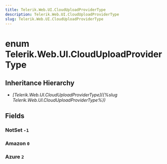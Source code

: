 ```yaml
---
title: Telerik.Web.UI.CloudUploadProviderType
description: Telerik.Web.UI.CloudUploadProviderType
slug: Telerik.Web.UI.CloudUploadProviderType
---
```


# enum Telerik.Web.UI.CloudUploadProviderType

## Inheritance Hierarchy

* *[Telerik.Web.UI.CloudUploadProviderType]({%slug Telerik.Web.UI.CloudUploadProviderType%})*

## Fields

### NotSet `-1`

### Amazon `0`

### Azure `2`
